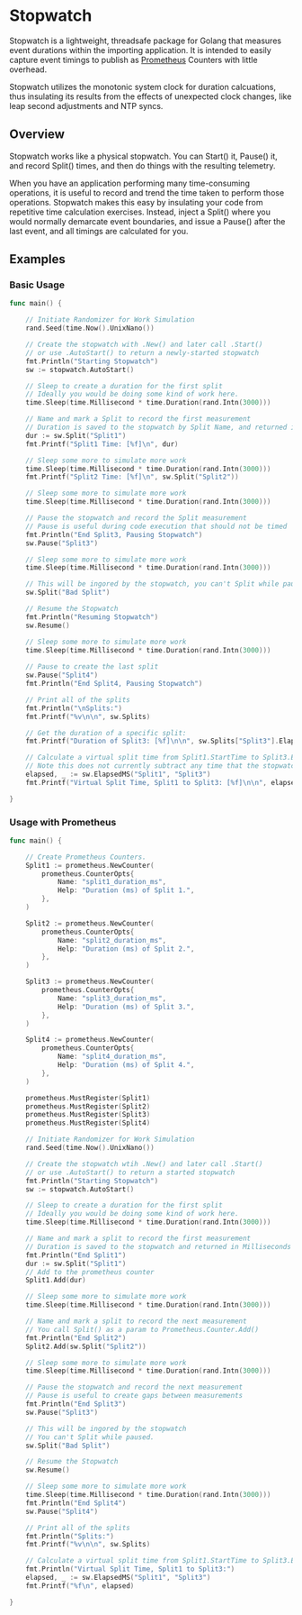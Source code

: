 # Stopwatch

Stopwatch is a lightweight, threadsafe package for Golang that measures event durations within the importing application. It is intended to easily capture event timings to publish as [Prometheus](https://github.com/prometheus/client_golang/) Counters with little overhead.

Stopwatch utilizes the monotonic system clock for duration calcuations, thus insulating its results from the effects of unexpected clock changes, like leap second adjustments and NTP syncs.

## Overview

Stopwatch works like a physical stopwatch. You can Start() it, Pause() it, and record Split() times, and then do things with the resulting telemetry.

When you have an application performing many time-consuming operations, it is useful to record and trend the time taken to perform those operations. Stopwatch makes this easy by insulating your code from repetitive time calculation exercises. Instead, inject a Split() where you would normally demarcate event boundaries, and issue a Pause() after the last event, and all timings are calculated for you.

## Examples

### Basic Usage
```go
func main() {

	// Initiate Randomizer for Work Simulation
	rand.Seed(time.Now().UnixNano())

	// Create the stopwatch with .New() and later call .Start()
	// or use .AutoStart() to return a newly-started stopwatch
	fmt.Println("Starting Stopwatch")
	sw := stopwatch.AutoStart()

	// Sleep to create a duration for the first split
	// Ideally you would be doing some kind of work here.
	time.Sleep(time.Millisecond * time.Duration(rand.Intn(3000)))

	// Name and mark a Split to record the first measurement
	// Duration is saved to the stopwatch by Split Name, and returned in MS
	dur := sw.Split("Split1")
	fmt.Printf("Split1 Time: [%f]\n", dur)

	// Sleep some more to simulate more work
	time.Sleep(time.Millisecond * time.Duration(rand.Intn(3000)))
	fmt.Printf("Split2 Time: [%f]\n", sw.Split("Split2"))

	// Sleep some more to simulate more work
	time.Sleep(time.Millisecond * time.Duration(rand.Intn(3000)))

	// Pause the stopwatch and record the Split measurement
	// Pause is useful during code execution that should not be timed
	fmt.Println("End Split3, Pausing Stopwatch")
	sw.Pause("Split3")

	// Sleep some more to simulate more work
	time.Sleep(time.Millisecond * time.Duration(rand.Intn(3000)))

	// This will be ingored by the stopwatch, you can't Split while paused.
	sw.Split("Bad Split")

	// Resume the Stopwatch
	fmt.Println("Resuming Stopwatch")
	sw.Resume()

	// Sleep some more to simulate more work
	time.Sleep(time.Millisecond * time.Duration(rand.Intn(3000)))
	
	// Pause to create the last split
	sw.Pause("Split4")
	fmt.Println("End Split4, Pausing Stopwatch")

	// Print all of the splits
	fmt.Println("\nSplits:")
	fmt.Printf("%v\n\n", sw.Splits)

	// Get the duration of a specific split:
	fmt.Printf("Duration of Split3: [%f]\n\n", sw.Splits["Split3"].ElapsedMS)

	// Calculate a virtual split time from Split1.StartTime to Split3.EndTime
	// Note this does not currently subtract any time that the stopwatch was paused
	elapsed, _ := sw.ElapsedMS("Split1", "Split3")
	fmt.Printf("Virtual Split Time, Split1 to Split3: [%f]\n\n", elapsed)

}
```

### Usage with Prometheus
```go
func main() {

	// Create Prometheus Counters.
	Split1 := prometheus.NewCounter(
		prometheus.CounterOpts{
			Name: "split1_duration_ms",
			Help: "Duration (ms) of Split 1.",
		},
	)

	Split2 := prometheus.NewCounter(
		prometheus.CounterOpts{
			Name: "split2_duration_ms",
			Help: "Duration (ms) of Split 2.",
		},
	)

	Split3 := prometheus.NewCounter(
		prometheus.CounterOpts{
			Name: "split3_duration_ms",
			Help: "Duration (ms) of Split 3.",
		},
	)

	Split4 := prometheus.NewCounter(
		prometheus.CounterOpts{
			Name: "split4_duration_ms",
			Help: "Duration (ms) of Split 4.",
		},
	)

	prometheus.MustRegister(Split1)
	prometheus.MustRegister(Split2)
	prometheus.MustRegister(Split3)
	prometheus.MustRegister(Split4)

	// Initiate Randomizer for Work Simulation
	rand.Seed(time.Now().UnixNano())

	// Create the stopwatch wtih .New() and later call .Start()
	// or use .AutoStart() to return a started stopwatch
	fmt.Println("Starting Stopwatch")
	sw := stopwatch.AutoStart()

	// Sleep to create a duration for the first split
	// Ideally you would be doing some kind of work here.
	time.Sleep(time.Millisecond * time.Duration(rand.Intn(3000)))

	// Name and mark a split to record the first measurement
	// Duration is saved to the stopwatch and returned in Milliseconds
	fmt.Println("End Split1")
	dur := sw.Split("Split1")
	// Add to the prometheus counter
	Split1.Add(dur)

	// Sleep some more to simulate more work
	time.Sleep(time.Millisecond * time.Duration(rand.Intn(3000)))

	// Name and mark a split to record the next measurement
	// You call Split() as a param to Prometheus.Counter.Add()
	fmt.Println("End Split2")
	Split2.Add(sw.Split("Split2"))

	// Sleep some more to simulate more work
	time.Sleep(time.Millisecond * time.Duration(rand.Intn(3000)))

	// Pause the stopwatch and record the next measurement
	// Pause is useful to create gaps between measurements
	fmt.Println("End Split3")
	sw.Pause("Split3")

	// This will be ingored by the stopwatch
	// You can't Split while paused.
	sw.Split("Bad Split")

	// Resume the Stopwatch
	sw.Resume()

	// Sleep some more to simulate more work
	time.Sleep(time.Millisecond * time.Duration(rand.Intn(3000)))
	fmt.Println("End Split4")
	sw.Pause("Split4")

	// Print all of the splits
	fmt.Println("Splits:")
	fmt.Printf("%v\n\n", sw.Splits)

	// Calculate a virtual split time from Split1.StartTime to Split3.EndTime
	fmt.Println("Virtual Split Time, Split1 to Split3:")
	elapsed, _ := sw.ElapsedMS("Split1", "Split3")
	fmt.Printf("%f\n", elapsed)

}
```